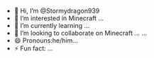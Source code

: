 - 👋 Hi, I’m @Stormydragon939
- 👀 I’m interested in Minecraft ...
- 🌱 I’m currently learning ...
- 💞️ I’m looking to collaborate on Minecraft ... ...
- 😄 Pronouns:he/him...
- ⚡ Fun fact: ...

<!---
Stormydragon939/Stormydragon939 is a ✨ special ✨ repository because its `README.md` (this file) appears on your GitHub profile.
You can click the Preview link to take a look at your changes.
--->
